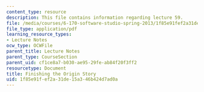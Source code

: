 ```yaml
---
content_type: resource
description: This file contains information regarding lecture 59.
file: /media/courses/6-170-software-studio-spring-2013/1f85e91fef2a31de15a346b424d7ad0a_MIT6_170S13_59-fini-story.pdf
file_type: application/pdf
learning_resource_types:
- Lecture Notes
ocw_type: OCWFile
parent_title: Lecture Notes
parent_type: CourseSection
parent_uid: cf1ce8a7-b030-ae95-29fe-ab84f20f3ff2
resourcetype: Document
title: Finishing the Origin Story
uid: 1f85e91f-ef2a-31de-15a3-46b424d7ad0a
---
```

